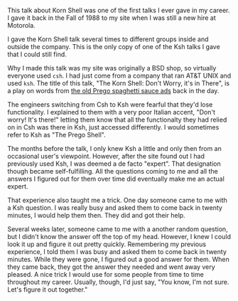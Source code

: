 This talk about Korn Shell was one of the first talks I ever gave in
my career.  I gave it back in the Fall of 1988 to my site when I was
still a new hire at Motorola.

I gave the Korn Shell talk several times to different groups inside
and outside the company.  This is the only copy of one of the Ksh
talks I gave that I could still find.

Why I made this talk was my site was originally a BSD shop, so
virtually everyone used `csh`.  I had just come from a company that
ran AT&T UNIX and used `ksh`.  The title of this talk, "The Korn
Shell: Don't Worry, it's in There", is a play on words from
[the old Prego spaghetti sauce ads](https://www.youtube.com/watch?v=2J87QekxQVI)
back in the day.

The engineers switching from Csh to Ksh were fearful that they'd
lose functionality.  I explained to them with a very poor Italian
accent, "Don't worry!  It's there!" letting them know that all the
functionalty they had relied on in Csh was there in Ksh, just
accessed differently.  I would sometimes refer to Ksh as "The Prego
Shell".

The months before the talk, I only knew Ksh a little and only then
from an occasional user's viewpoint.  However, after the site found
out I had previously used Ksh, I was deemed a de facto "expert".
That designation though became self-fulfilling.  All the questions
coming to me and all the answers I figured out for them over time
did eventually make me an actual expert.

That experience also taught me a trick.  One day someone came to me
with a Ksh question.  I was really busy and asked them to come
back in twenty minutes, I would help them then.  They did and
got their help.

Several weeks later, someone came to me with a another random
question, but I didn't know the answer off the top of my head.
However, I knew I could look it up and figure it out pretty quickly.
Remembering my previous experience, I told them I was busy and
asked them to come back in twenty minutes.  While they were gone, I
figured out a good answer for them.  When they came back, they got
the answer they needed and went away very pleased.  A nice trick I
would use for some people from time to time throughout my career.
Usually, though, I'd just say, "You know, I'm not sure.  Let's
figure it out together."
